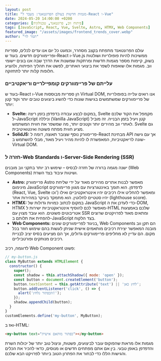 ```yaml
---
layout: post
title: "מגמות חדשות בעולם הפרונטאנד: מעבר ל-React ו-Vue"
date: 2024-05-20 14:00:00 +0200
categories: [פיתוח ווב, פרונטאנד, טכנולוגיה]
tags: [JavaScript, React, Vue, Svelte, Astro, HTMX, Web Components]
featured_image: "/assets/images/frontend_trends_cover.webp"
author: "תמר לוי"
---
```


עולם הפרונטאנד מתפתח בקצב מסחרר, וכמעט כל יום אנו עדים לכלים, ספריות ופריימוורקים חדשים. בעוד ש-React ו-Vue.js ממשיכות להיות פופולריות ושולטות בשוק, קיימות מספר מגמות חדשות ומרתקות שמשנות את הדרך שבה אנו בונים יישומי ווב. מגמות אלו שואפות לשפר את ביצועי האתרים, לפשט את תהליך הפיתוח, ולהציע חלופות קלות יותר לתחזוקה.

### עלייתם של פריימוורקים קומפיילריים וריאקטיביים

בעוד ש-React ו-Vue הן ספריות מבוססות Virtual DOM, אנו רואים עלייה בפופולריות של פריימוורקים שמשתמשים בגישות שונות כדי להשיג ביצועים טובים יותר וקוד קטן יותר:

*   **Svelte:** במקום לבצע עבודה בדפדפן בזמן ריצה, Svelte מקמפל את הקוד שלכם ל-JavaScript וניללה (Vanilla JavaScript) קטן ויעיל בזמן הבנייה. זה מוביל לאתרי ווב מהירים יותר וקטנים יותר, מה שמשפר את חווית המשתמש. Svelte גם מציע חווית מפתח פשוטה ואינטואיטיבית.
*   **SolidJS:** פריימוורק נוסף שצובר תאוצה, דומה ל-React מבחינת API אך עם גישה שונה לריאקטיביות, המאפשרת לו להיות מהיר ויעיל מאוד, מבלי להשתמש ב-Virtual DOM.

### חזרה ל-Web Standards ו-Server-Side Rendering (SSR)

ישנה מגמה ברורה של חזרה לבסיס – שימוש רב יותר בתקני ווב מובנים (Web Components) ושיטות עיבוד בצד השרת.

*   **Astro:** פריימוורק Astro מאפשר לבנות אתרים מהירים מאוד על ידי שליחת מינימום JavaScript לדפדפן. הוא תומך באינטגרציות עם מגוון פריימוורקים (React, Vue, Svelte וכו') ומאפשר להחליט אילו רכיבים יהיו אינטראקטיביים ואילו יהיו סטטיים לחלוטין. הוא מתמקד בעיקר במהירות אתר (lighthouse score).
*   **HTMX:** במקום לכתוב כמויות גדולות של JavaScript כדי לעדכן את ה-DOM, HTMX מאפשר לכם להוסיף אינטראקטיביות ישירות ל-HTML שלכם באמצעות אטריבוטים פשוטים. הוא עובד מצוין עם SSR ומתאים מאוד לפרויקטים שרוצים להפחית את תלותם ב-JavaScript בצד הלקוח.
*   **Web Components:** בניגוד לפריימוורקים שונים, Web Components הם תקן ווב מובנה המאפשר יצירת רכיבים מותאמים אישית שניתן לעשות בהם שימוש חוזר בכל מקום. הם עדיין לא מחליפים פריימוורקים גדולים, אך הם מציעים בסיס יציב לבניית רכיבים מנותקים ופורטביליים.

לדוגמה, רכיב Web Component פשוט:

```javascript
// my-button.js
class MyButton extends HTMLElement {
  constructor() {
    super();
    const shadow = this.attachShadow({ mode: 'open' });
    const button = document.createElement('button');
    button.textContent = this.getAttribute('text') || 'לחץ כאן';
    button.addEventListener('click', () => {
      alert('הכפתור נלחץ!');
    });
    shadow.appendChild(button);
  }
}
customElements.define('my-button', MyButton);
```
ואז ב-HTML:
```html
<my-button text="כפתור מותאם אישית"></my-button>
```

מגמות אלו מראות שהפוקוס עובר לביצועים, פשטות, וניצול טוב יותר של יכולות השרת והדפדפן באופן טבעי. בין אם אתם מפתחים חדשים או מנוסים, כדאי להכיר את הכלים והגישות הללו כדי לבחור את הפתרון הטוב ביותר לפרויקט הבא שלכם.
